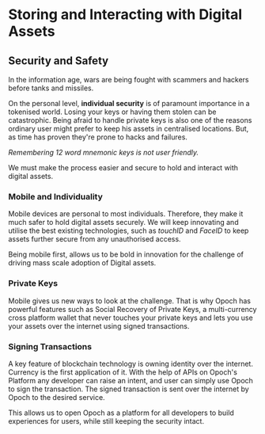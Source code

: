 # Storing and Interacting with Digital Assets

## **Security and Safety**

In the information age, wars are being fought with scammers and hackers before tanks and missiles. 

On the personal level, **individual security** is of paramount importance in a tokenised world. Losing your keys or having them stolen can be catastrophic. Being afraid to handle private keys is also one of the reasons ordinary user might prefer to keep his assets in centralised locations. But, as time has proven they're prone to hacks and failures.

_Remembering 12 word mnemonic keys is not user friendly._ 

We must make the process easier and secure to hold and interact with digital assets.

### Mobile and Individuality

Mobile devices are personal to most individuals. Therefore, they make it much safer to hold digital assets securely. We will keep innovating and utilise the best existing technologies, such as _touchID_ and _FaceID_ to keep assets further secure from any unauthorised access. 

Being mobile first, allows us to be bold in innovation for the challenge of driving mass scale adoption of Digital assets.

### Private Keys

Mobile gives us new ways to look at the challenge. That is why Opoch has powerful features such as Social Recovery of Private Keys, a multi-currency cross platform wallet that never touches your private keys and lets you use your assets over the internet using signed transactions.

### Signing Transactions

A key feature of blockchain technology is owning identity over the internet. Currency is the first application of it. With the help of APIs on Opoch's Platform any developer can raise an intent, and user can simply use Opoch to sign the transaction. The signed transaction is sent over the internet by Opoch to the desired service. 

This allows us to open Opoch as a platform for all developers to build experiences for users, while still keeping the security intact. 

### 

